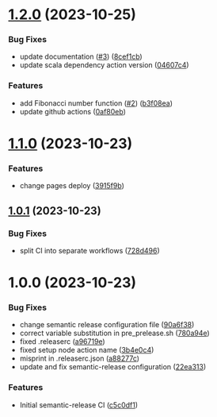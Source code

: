 # [1.2.0](https://github.com/gabb1er/Scala-Test-Project/compare/v1.1.0...v1.2.0) (2023-10-25)


### Bug Fixes

* update documentation ([#3](https://github.com/gabb1er/Scala-Test-Project/issues/3)) ([8cef1cb](https://github.com/gabb1er/Scala-Test-Project/commit/8cef1cba4739acd8186fb8b4234ea478718345de))
* update scala dependency action version ([04607c4](https://github.com/gabb1er/Scala-Test-Project/commit/04607c4a46500778ccca2dfed43dfe9c06380069))


### Features

* add Fibonacci number function ([#2](https://github.com/gabb1er/Scala-Test-Project/issues/2)) ([b3f08ea](https://github.com/gabb1er/Scala-Test-Project/commit/b3f08ea7f1cb7ea36a4d2588d90b9f8597de1747))
* update github actions ([0af80eb](https://github.com/gabb1er/Scala-Test-Project/commit/0af80ebed236c629eb402a1bb6e74bc0b50c03bc))

# [1.1.0](https://github.com/gabb1er/Scala-Test-Project/compare/v1.0.1...v1.1.0) (2023-10-23)


### Features

* change pages deploy ([3915f9b](https://github.com/gabb1er/Scala-Test-Project/commit/3915f9b83c32cb8f6fc948c0da918abad7120aa7))

## [1.0.1](https://github.com/gabb1er/Scala-Test-Project/compare/v1.0.0...v1.0.1) (2023-10-23)


### Bug Fixes

* split CI into separate workflows ([728d496](https://github.com/gabb1er/Scala-Test-Project/commit/728d496569697a9fededb9a2b7445390f35690bb))

# 1.0.0 (2023-10-23)


### Bug Fixes

* change semantic release configuration file ([90a6f38](https://github.com/gabb1er/Scala-Test-Project/commit/90a6f3890b5e3ecf77624bc8acdf00afe456372f))
* correct variable substitution in pre_prelease.sh ([780a94e](https://github.com/gabb1er/Scala-Test-Project/commit/780a94e97c4454c2fd77a77e4197a75926652d61))
* fixed .releaserc ([a96719e](https://github.com/gabb1er/Scala-Test-Project/commit/a96719e0f22dafcfb43b62df6c6d38a85245a3c2))
* fixed setup node action name ([3b4e0c4](https://github.com/gabb1er/Scala-Test-Project/commit/3b4e0c44f45b98454ee03032e05aed1a16dbf17b))
* misprint in .releaserc.json ([a88277c](https://github.com/gabb1er/Scala-Test-Project/commit/a88277cc03414a7aba8e5fdd24ed37c1f425016a))
* update and fix semantic-release configuration ([22ea313](https://github.com/gabb1er/Scala-Test-Project/commit/22ea313040f7e07739b5ffb8fa808feaf77d8ac6))


### Features

* Initial semantic-release CI ([c5c0df1](https://github.com/gabb1er/Scala-Test-Project/commit/c5c0df1357a0b7ce8259e4a1117b9bcfbc00ad86))
